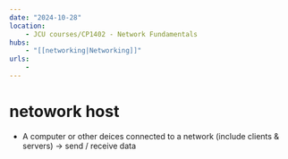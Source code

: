 ```yaml
---
date: "2024-10-28"
location: 
    - JCU courses/CP1402 - Network Fundamentals
hubs: 
    - "[[networking|Networking]]"
urls:
    - 
---
```


# netowork host
+ A computer or other deices connected to a network (include clients & servers) -> send / receive data
